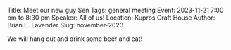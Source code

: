 Title: Meet our new guy Sen
Tags: general meeting
Event: 2023-11-21 7:00 pm to 8:30 pm
Speaker: All of us!
Location: Kupros Craft House
Author: Brian E. Lavender
Slug: november-2023

We will hang out and drink some beer and eat! 
